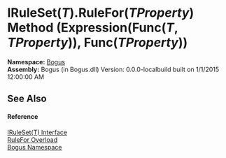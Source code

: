 # IRuleSet(*T*).RuleFor(*TProperty*) Method (Expression(Func(*T*, *TProperty*)), Func(*TProperty*))
 

**Namespace:**&nbsp;<a href="N_Bogus">Bogus</a><br />**Assembly:**&nbsp;Bogus (in Bogus.dll) Version: 0.0.0-localbuild built on 1/1/2015 12:00:00 AM

## See Also


#### Reference
<a href="T_Bogus_IRuleSet_1">IRuleSet(T) Interface</a><br /><a href="Overload_Bogus_IRuleSet_1_RuleFor">RuleFor Overload</a><br /><a href="N_Bogus">Bogus Namespace</a><br />